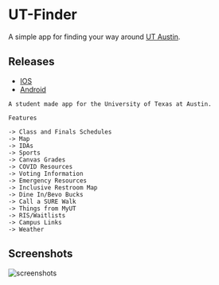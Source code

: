 # UT-Finder

A simple app for finding your way around [UT Austin](https://www.utexas.edu/).

## Releases

- [IOS](https://itunes.apple.com/us/app/ut-finder/id1436096236)
- [Android](https://play.google.com/store/apps/details?id=io.sshh.utfinder)

```
A student made app for the University of Texas at Austin.

Features

-> Class and Finals Schedules
-> Map
-> IDAs
-> Sports
-> Canvas Grades
-> COVID Resources
-> Voting Information
-> Emergency Resources
-> Inclusive Restroom Map
-> Dine In/Bevo Bucks
-> Call a SURE Walk
-> Things from MyUT
-> RIS/Waitlists
-> Campus Links
-> Weather
```

## Screenshots

![screenshots](https://user-images.githubusercontent.com/6625384/57817116-92bec200-7743-11e9-92c6-111aa96dc3f5.png)
